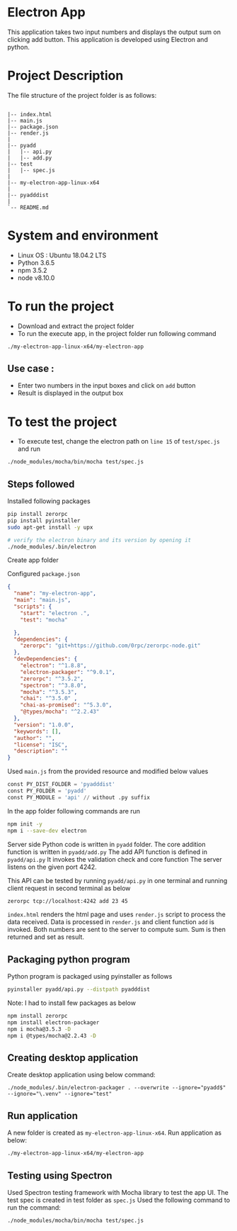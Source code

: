 # Electron App

This application takes two input numbers and displays the output sum on clicking add button.
This application is developed using Electron and python.


# Project Description
The file structure of the project folder is as follows:
```text

|-- index.html
|-- main.js
|-- package.json
|-- render.js
|
|-- pyadd
|   |-- api.py
|   |-- add.py
|-- test
|   |-- spec.js
|
|-- my-electron-app-linux-x64
|
|-- pyadddist
|
`-- README.md
```

# System and environment

- Linux OS : 	Ubuntu 18.04.2 LTS
- Python 3.6.5
- npm 3.5.2
- node v8.10.0

# To run the project
- Download and extract the project folder
- To run the execute app, in the project folder run following command
```bash
./my-electron-app-linux-x64/my-electron-app 
```
## Use case :

- Enter two numbers in the input boxes and click on `add` button
- Result is displayed in the output box

# To test the project
- To execute test, change the electron path on `line 15` of `test/spec.js` and run
```bash
./node_modules/mocha/bin/mocha test/spec.js 
```
## Steps followed 

Installed following packages  
```bash
pip install zerorpc
pip install pyinstaller
sudo apt-get install -y upx

# verify the electron binary and its version by opening it
./node_modules/.bin/electron
```
Create app folder

Configured `package.json`
```json
{
  "name": "my-electron-app",
  "main": "main.js",
  "scripts": {
    "start": "electron .",
	"test": "mocha"

  },
  "dependencies": {
    "zerorpc": "git+https://github.com/0rpc/zerorpc-node.git"
  },
  "devDependencies": {
    "electron": "^1.8.8",
    "electron-packager": "^9.0.1",
    "zerorpc": "^3.5.2",
    "spectron": "^3.8.0",
    "mocha": "^3.5.3",
    "chai": "^3.5.0" ,
    "chai-as-promised": "^5.3.0",
    "@types/mocha": "^2.2.43" 
  },
  "version": "1.0.0",
  "keywords": [],
  "author": "",
  "license": "ISC",
  "description": ""
}
```
Used `main.js` from the provided resource and modified below values
```python
const PY_DIST_FOLDER = 'pyadddist'
const PY_FOLDER = 'pyadd'
const PY_MODULE = 'api' // without .py suffix
```

In the app folder following commands are run 
```bash
npm init -y
npm i --save-dev electron
```
Server side Python code is written in `pyadd` folder. The core addition function is written in `pyadd/add.py` The add API function is defined in `pyadd/api.py` It invokes the validation check and core function The server listens on the given port 4242. 

This API can be tested by running `pyadd/api.py` in one terminal and running client request in second terminal as below
```bash
zerorpc tcp://localhost:4242 add 23 45
```
`index.html` renders the html page and uses `render.js` script to process the data received.
Data is processed in `render.js` and client function `add` is invoked. Both numbers are sent to the server to compute sum. Sum is then returned and set as result. 

## Packaging python program
Python program is packaged using pyinstaller as follows
```bash
pyinstaller pyadd/api.py --distpath pyadddist
```
Note: I had to install few packages as below
```bash
npm install zerorpc
npm install electron-packager
npm i mocha@3.5.3 -D 
npm i @types/mocha@2.2.43 -D
```

## Creating desktop application
Create desktop application using below command:
```
./node_modules/.bin/electron-packager . --overwrite --ignore="pyadd$" --ignore="\.venv" --ignore="test"
```

## Run application

A new folder is created as `my-electron-app-linux-x64`. Run application as below:
```bash
./my-electron-app-linux-x64/my-electron-app
```
## Testing using Spectron
Used Spectron testing framework with Mocha library to test the app UI. The test spec is created in test folder as `spec.js`
Used the following command to run the command: 

```bash
./node_modules/mocha/bin/mocha test/spec.js 
```
